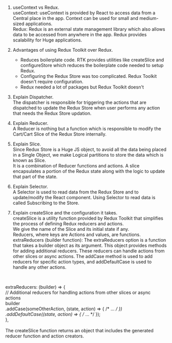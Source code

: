 1. useContext vs Redux.  
   useContext: useContext is provided by React to access data from a Central place in the app. Context can be used for small and medium-sized applications.  
   Redux: Redux is an external state management library which also allows data to be accessed from anywhere in the app. Redux provides scalability for Huge applications.  

2. Advantages of using Redux Toolkit over Redux.  
   - Reduces boilerplate code. RTK provides utilities like createSlice and configureStore which reduces the boilerplate code needed to setup Redux.
   - Configuring the Redux Store was too complicated. Redux Toolkit doesn't require configuration.
   - Redux needed a lot of packages but Redux Toolkit doesn't

3. Explain Dispatcher.  
   The dispatcher is responsible for triggering the actions that are dispatched to update the Redux Store when user performs any action that needs the Redux Store updation.

4. Explain Reducer.  
   A Reducer is nothing but a function which is responsible to modify the Cart/Cart Slice of the Redux Store internally.

5. Explain Slice.  
   Since Redux Store is a Huge JS object, to avoid all the data being placed in a Single Object, we make Logical partitions to store the data which is known as Slice.  
   It is a combination of Reducer functions and actions. A slice encapsulates a portion of the Redux state along with the logic to update that part of the state.

6. Explain Selector.  
   A Selector is used to read data from the Redux Store and to update/modify the React component. Using Selector to read data is called Subscribing to the Store.

7. Explain createSlice and the configuration it takes.  
   createSlice is a utility function provided by Redux Toolkit that simplifies the process of defining Redux reducers and actions.  
   We give the name of the Slice and its initial state if any.  
   Reducers, where keys are Actions and values, are functions.  
   extraReducers (builder function): The extraReducers option is a function that takes a builder object as its argument. This object provides methods for adding additional reducers. These reducers can handle actions from other slices or async actions. The addCase method is used to add reducers for specific action types, and addDefaultCase is used to handle any other actions.  

<br/>

   extraReducers: (builder) => {  
    // Additional reducers for handling actions from other slices or async actions  
    builder  
      .addCase(someOtherAction, (state, action) => { /* ... */ })  
      .addDefaultCase((state, action) => { /* ... */ });  
  },  
<br/>
The createSlice function returns an object that includes the generated reducer function and action creators. 
   

